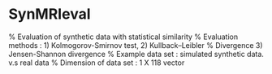 # SynMRIeval
% Evaluation of synthetic data with statistical similarity
% Evaluation methods : 1) Kolmogorov-Smirnov test, 2) Kullback–Leibler
% Divergence 3) Jensen-Shannon divergence
% Example data set : simulated synthetic data. v.s real data
% Dimension of data set : 1 X 118 vector
